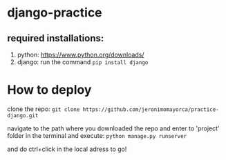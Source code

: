 # django-practice

  ## required installations:
  1. python: https://www.python.org/downloads/
  2. django: run the command ```pip install django```

 # How to deploy 
   clone the repo: ```git clone https://github.com/jeronimomayorca/practice-django.git```
   
   navigate to the path where you downloaded the repo and enter to 'project' folder in the terminal and execute:
   ```python manage.py runserver```

  
  and do ctrl+click in the local adress to go!
   
 
